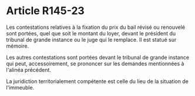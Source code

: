 # Article R145-23

Les contestations relatives à la fixation du prix du bail révisé ou renouvelé sont portées, quel que soit le montant du loyer, devant le président du tribunal de grande instance ou le juge qui le remplace. Il est statué sur mémoire.

Les autres contestations sont portées devant le tribunal de grande instance qui peut, accessoirement, se prononcer sur les demandes mentionnées à l'alinéa précédent.

La juridiction territorialement compétente est celle du lieu de la situation de l'immeuble.
